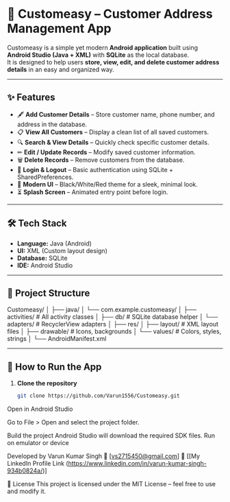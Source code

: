 # 📱 Customeasy – Customer Address Management App

Customeasy is a simple yet modern **Android application** built using **Android Studio (Java + XML)** with **SQLite** as the local database.  
It is designed to help users **store, view, edit, and delete customer address details** in an easy and organized way.

---

## ✨ Features

- 🖋 **Add Customer Details** – Store customer name, phone number, and address in the database.
- 📋 **View All Customers** – Display a clean list of all saved customers.
- 🔍 **Search & View Details** – Quickly check specific customer details.
- ✏ **Edit / Update Records** – Modify saved customer information.
- 🗑 **Delete Records** – Remove customers from the database.
- 🔐 **Login & Logout** – Basic authentication using SQLite + SharedPreferences.
- 🎨 **Modern UI** – Black/White/Red theme for a sleek, minimal look.
- ⏳ **Splash Screen** – Animated entry point before login.

---

## 🛠 Tech Stack

- **Language:** Java (Android)
- **UI:** XML (Custom layout design)
- **Database:** SQLite
- **IDE:** Android Studio

---

## 📂 Project Structure

Customeasy/
│
├── java/
│ └── com.example.customeasy/
│ ├── activities/ # All activity classes
│ ├── db/ # SQLite database helper
│ └── adapters/ # RecyclerView adapters
│
├── res/
│ ├── layout/ # XML layout files
│ ├── drawable/ # Icons, backgrounds
│ └── values/ # Colors, styles, strings
│
└── AndroidManifest.xml

---

## 🚀 How to Run the App

1. **Clone the repository**  
   ```bash
   git clone https://github.com/Varun1556/Customeasy.git
Open in Android Studio

Go to File > Open and select the project folder.

Build the project
Android Studio will download the required SDK files.
Run on emulator or device

Developed by Varun Kumar Singh
📧 [vs2715450@gmail.com]
🔗 [[My LinkedIn Profile Link (https://www.linkedin.com/in/varun-kumar-singh-934b0824a/)]

📜 License
This project is licensed under the MIT License – feel free to use and modify it.
